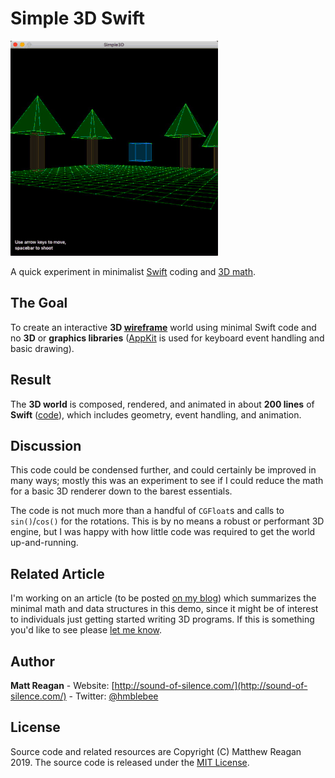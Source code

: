 # Simple 3D Swift

![Simple3DSwiftDemo](/simple3Ddemo.gif?raw=true "Simple3DSwift Demo")

A quick experiment in minimalist [Swift](https://developer.apple.com/swift/) coding and [3D math](https://www.amazon.com/Math-Primer-Graphics-Game-Development-ebook-dp-B008KZU548/dp/B008KZU548).

## The Goal

To create an interactive **3D [wireframe](https://en.wikipedia.org/wiki/Wire-frame_model)** world using minimal Swift code and no **3D** or **graphics libraries** ([AppKit](https://developer.apple.com/documentation/appkit) is used for keyboard event handling and basic drawing).

## Result

The **3D world** is composed, rendered, and animated in about **200 lines** of **Swift** ([code](/Simple3D.swift)), which includes geometry, event handling, and animation.

## Discussion

This code could be condensed further, and could certainly be improved in many ways; mostly this was an experiment to see if I could reduce the math for a basic 3D renderer down to the barest essentials.

The code is not much more than a handful of `CGFloat`s and calls to `sin()`/`cos()` for the rotations. This is by no means a robust or performant 3D engine, but I was happy with how little code was required to get the world up-and-running.

## Related Article

I'm working on an article (to be posted [on my blog](http://sound-of-silence.com)) which summarizes the minimal math and data structures in this demo, since it might be of interest to individuals just getting started writing 3D programs. If this is something you'd like to see please [let me know](http://sound-of-silence.com/?page=contact).

## Author

**Matt Reagan** - Website: [http://sound-of-silence.com/](http://sound-of-silence.com/) - Twitter: [@hmblebee](https://twitter.com/hmblebee)

## License

Source code and related resources are Copyright (C) Matthew Reagan 2019. The source code is released under the [MIT License](https://opensource.org/licenses/MIT).
